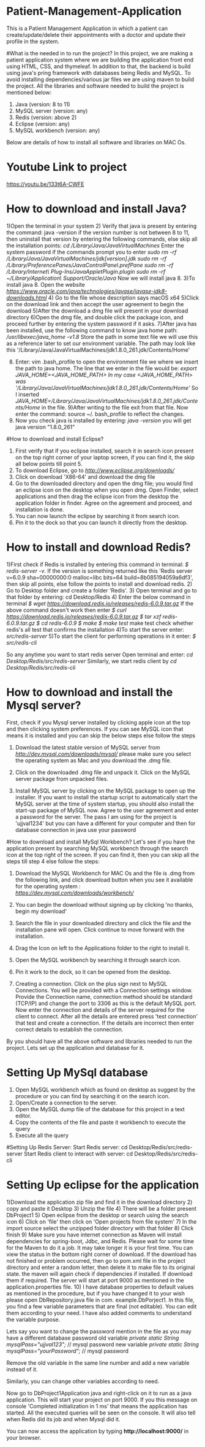 # Patient-Management-Application
This is a Patient Management Application in which a patient can create/update/delete their appointments with a doctor and update their profile in the system.

#What is the needed in to run the project?
In this project, we are making a patient application system where we are building the application front end using HTML, CSS, and thymeleaf. In addition to that, the backend is build using java's pring framework with databases being Redis and MySQL. To avoid installing dependencies/various jar files we are using maven to build the project. All the libraries and software needed to build the project is mentioned below:
 1) Java (version: 8 to 11)
 2) MySQL server (version: any)
 3) Redis (version: above 2)
 4) Eclipse (version: any)
5) MySQL workbench (version: any)

Below are details of how to install all software and libraries on MAC Os.

# Youtube Link to project
https://youtu.be/133t6A-CWFE

# How to download and install Java?
1)Open the terminal in your system
2) Verify that java is present by entering the command: java -version
 if the version number is not between 8 to 11, then uninstall that version by entering the following commands, else skip all the installation points:
*cd /Library/Java/JavaVirtualMachines*
Enter the system password if the commands prompt you to enter
*sudo rm -rf /Library/Java/JavaVirtualMachines/jdk[version].jdk
sudo rm -rf /Library/PreferencePanes/JavaControlPanel.prefPane
sudo rm -rf /Library/Internet\ Plug-Ins/JavaAppletPlugin.plugin
sudo rm -rf ~/Library/Application\ Support/Oracle/Java*
Now we will install java 8.
3)To install java 8. Open the website *https://www.oracle.com/java/technologies/javase/javase-jdk8-downloads.html*
4) Go to the file whose description says macOS x64
5)Click on the download link and then accept the user agreement to begin the download
5)After the download a dmg file will present in your download directory
6)Open the dmg file, and double click the package icon, and proceed further by entering the system password if it asks.
7)After java has been installed, use the following command to know java home path:
*/usr/libexec/java_home -v1.8*
Store the path in some text file we will use this as a reference later to set our environment variable. The path may look like this '/Library/Java/JavaVirtualMachines/jdk1.8.0_261.jdk/Contents/Home'

8) Enter: vim .bash_profile to open the environment file we where we insert the path to java home. The line that we enter in the file would be:
 *export JAVA_HOME=<JAVA_HOME_PATH>
 In my case <JAVA_HOME_PATH> was '/Library/Java/JavaVirtualMachines/jdk1.8.0_261.jdk/Contents/Home'*
So I inserted *JAVA_HOME=/Library/Java/JavaVirtualMachines/jdk1.8.0_261.jdk/Contents/Home*
in the file.
 9)After writing to the file exit from that file. Now enter the command: source ~/. bash_profile to reflect the changes.
 10) Now you check java is installed by entering: *java -version*
you will get java version "1.8.0_261"

#How to download and install Eclipse?
1) First verify that if you eclipse installed, search it in search icon present on the top right corner of your laptop screen, if you can find it, the skip all below points till point 5.
2) To download Eclipse, go to *http://www.eclipse.org/downloads/*
 3) Click on download 'X86-64' and download the dmg file
 4)  Go to the downloaded directory and open the dmg file; you would find an eclipse icon on the desktop when you open dmg. Open Finder, select applications and then drag the eclipse icon from the desktop the application folder in finder. Agree on the agreement and proceed, and installation is done.
 5) You can now launch the eclipse by searching it from search icon. 
6)  Pin it to the dock so that you can launch it directly from the desktop.

# How to install and download Redis?
1)First check if Redis is installed by entering this command in terminal:
*$ redis-server -v*. If the version is something returned like this 'Redis server v=6.0.9 sha=00000000:0 malloc=libc bits=64 build=8b085194059a6df3', then skip all points, else follow the points to install and download redis.
2) Go to Desktop  folder and create a folder 'Redis'.
3) Open terminal and go to that folder by entering: cd Desktop/Redis
4) Enter the below command in terminal
*$ wget https://download.redis.io/releases/redis-6.0.9.tar.gz*
If the above command doesn't work then enter 
*$ curl https://download.redis.io/releases/redis-6.0.9.tar.gz
$ tar xzf redis-6.0.9.tar.gz
$ cd redis-6.0.9
$ make
$ make test*
make test check whether redis's all test that confirms the installation
4)To start the server enter: *src/redis-server*
5)To start the client for performing operations in it enter: 
*$ src/redis-cli*

So any anytime you want to start redis server Open terminal and enter:
*cd Desktop/Redis/src/redis-server*
Similarly, we start redis client by 
*cd Desktop/Redis/src/redis-cli*


# How to download and install the Mysql server?
First, check if you Mysql server installed by clicking apple icon at the top and then clicking system preferences. If you can see MySQL icon that means it is installed and you can skip the below steps else follow the steps

1) Download the latest stable version of MySQL server from *http://dev.mysql.com/downloads/mysql/*
please make sure you select the operating system as Mac and you download the .dmg file.
2) Click on the downloaded .dmg file and unpack it. Click on the MySQL server package from unpacked files.

3) Install MySQL server by clicking on the MySQL package to open up the installer. If you want to install the startup script to automatically start the MySQL server at the time of system startup, you should also install the start-up package of MySQL now. Agree to the user agreement and enter a password for the server. The pass I am using for the project is 'ujjval1234' but you can have a different for your computer and then for database connection in java use your password

#How to download and install MySql Workbench?
Let's see if you have the application present by searching MySQL workbench through the search icon at the top right of the screen. If you can find it, then you can skip all the steps till step 4 else follow the steps:
1) Download the MySQL Workbench for MAC Os and the file is .dmg from the following link, and click download button when you see it available for the operating system :
*https://dev.mysql.com/downloads/workbench/*

2) You can begin the download without signing up by clicking 'no thanks, begin my download'

3) Search the file in your downloaded directory and click the file and the
installation pane will open. Click continue to move forward with the
installation.
4) Drag the Icon on left to the Applications folder to the right to install it.
5)  Open the MySQL workbench by searching it through search icon.
6) Pin it work to the dock, so it can be opened from the desktop.
7) Creating a connection. Click on the plus sign next to MySQL Connections. You will be provided with a Connection settings window. Provide the Connection name, connection method should be standard (TCP/IP) and change the port to 3306 as this is the default MySQL port. Now enter the connection and details of the server required for the client to connect. After all the details are entered press 'test connection' that test and create a connection. If the details are incorrect then enter correct details to establish the connection.

By you should have all the above software and libraries needed to run the project. Lets set up the application and database for it.

# Setting Up MySql database
1) Open MySQL workbench which as found on desktop as suggest by the procedure or you can find by searching it on the search icon. 
2) Open/Create a connection to the server.
3) Open the MySQL dump file of the database for this project in a text editor.
4) Copy the contents of the file and paste it workbench to execute the query
5) Execute all the query

#Setting  Up Redis Server:
Start Redis server: 
cd Desktop/Redis/src/redis-server
Start Redis client to interact with server:
cd Desktop/Redis/src/redis-cli

# Setting Up eclipse for the application

1)Download the application zip file and find it in the download directory
2) copy and paste it Desktop
3) Unzip the file
4) There will be a folder present DbProject1
5) Open eclipse from the desktop or search using the search icon
6) Click on 'file' then click on 'Open projects from file system'
7) In the import source select the unzipped folder directory with that folder
8) Click finish
9) Make sure you have internet connection as Maven will install dependencies for spring-boot, Jdbc, and Redis. Please wait for some time for the Maven to do it a job. It may take longer it is your first time. You can view the status in the bottom right corner of download. If the download has not finished or problem occurred, then go to pom.xml file in the project directory and enter a random letter, then delete it to make file to its original state. the maven will again check if dependencies if installed. If download them if required. The server will start at port 9000 as mentioned in the application.properties file.
10) I have database properties to default values as mentioned in the procedure, but if you have changed it to your wish please open DbRepository.java file in com. example.DbPorject1. In this file, you find a few variable parameters that are final (not editable). You can edit them according to your need. I have also added comments to understand the variable purpose.

Lets say you want to change the password mention in the file as you may have a different database password
old variable 
*private static String mysqlPass="ujjval123";* // mysql password
new variable
*private static String mysqlPass="yourPassword";* // mysql password

Remove the old variable in the same line number and add a new variable instead of it.

Similarly, you can change other variables according to need.

Now go to DbProject1Application java and right-click on it to run as a java application. This will start your project on port 9000. If you this message on console 'Completed initialization in 1 ms' that means the application has started. All the executed queries will be seen on the console. It will also tell when Redis did its job and when Mysql did it.

You can now access the application by typing **http://localhost:9000/** in your browser.
